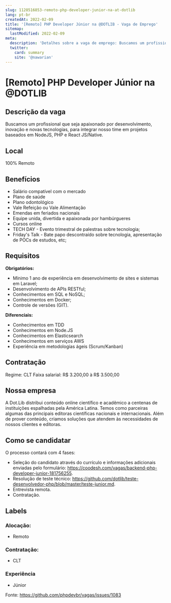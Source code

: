 ```yaml
---
slug: 1128516853-remoto-php-developer-junior-na-at-dotlib
lang: pt-br
createdAt: 2022-02-09
title: '[Remoto] PHP Developer Júnior na @DOTLIB - Vaga de Emprego'
sitemap:
  lastModified: 2022-02-09
meta:
  description: 'Detalhes sobre a vaga de emprego: Buscamos um profissional que seja apaixonado por desenvolvimento, inovação e novas tecnologias, para integrar nosso time em projetos baseados em NodeJS, PHP e React JS/Native.'
  twitter:
    card: summary
    site: '@nawarian'
---
```


# [Remoto] PHP Developer Júnior na @DOTLIB

## Descrição da vaga

Buscamos um profissional que seja apaixonado por desenvolvimento, inovação e novas tecnologias, para integrar nosso time em projetos baseados em NodeJS, PHP e React JS/Native.

## Local

100% Remoto

## Benefícios

- Salário compatível com o mercado
- Plano de saúde
- Plano odontológico
- Vale Refeição ou Vale Alimentação
- Emendas em feriados nacionais
- Equipe unida, divertida e apaixonada por hambúrgueres
- Cursos online
- TECH DAY - Evento trimestral de palestras sobre tecnologia;
- Friday's Talk - Bate papo descontraído sobre tecnologia, apresentação de POCs de estudos, etc;

## Requisitos

**Obrigatórios:**

- Mínimo 1 ano de experiência em desenvolvimento de sites e sistemas em Laravel;
- Desenvolvimento de APIs RESTful;
- Conhecimentos em SQL e NoSQL;
- Conhecimentos em Docker;
- Controle de versões (GIT).

**Diferenciais:**

- Conhecimentos em TDD
- Conhecimentos em Node.JS
- Conhecimentos em Elasticsearch
- Conhecimentos em serviços AWS
- Experiência em metodologias ágeis (Scrum/Kanban)

## Contratação

Regime: CLT
Faixa salarial: R$ 3.200,00 à R$ 3.500,00

## Nossa empresa

A Dot.Lib distribui conteúdo online científico e acadêmico a centenas de instituições espalhadas pela América Latina. Temos como parceiras algumas das principais editoras científicas nacionais e internacionais. Além de prover conteúdo, criamos soluções que atendem às necessidades de nossos clientes e editoras.

## Como se candidatar

O processo contará com 4 fases:

- Seleção do candidato através do currículo e informações adicionais enviadas pelo formulário: https://coodesh.com/vagas/backend-php-developer-junior-181756255.
- Resolução de teste técnico: https://github.com/dotlib/teste-desenvolvedor-php/blob/master/teste-junior.md.
- Entrevista remota.
- Contratação.

## Labels

<!-- Escolha abaixo, apague as que não fizerem sentido: -->

### Alocação:

- Remoto

### Contratação:

- CLT

### Experiência

- Júnior

Fonte: https://github.com/phpdevbr/vagas/issues/1083